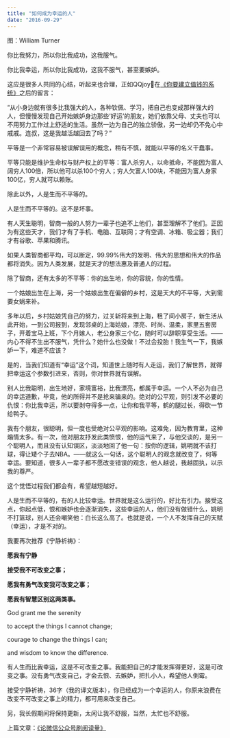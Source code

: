 ```yaml
---
title: "如何成为幸运的人"
date: "2016-09-29"
---
```


图：William Turner

你比我努力，所以你比我成功，这我服气。

你比我幸运，所以你比我成功，这我不服气，甚至要嫉妒。

这应是很多人共同的心结，听起来也合理，正如QQjoy🏡在[《你要建立值钱的系统》](http://mp.weixin.qq.com/s?__biz=MjM5NDU0Mjk2MQ==&mid=2651622399&idx=1&sn=c1de7c3cb22a1b23f9516d7ac31bc8f2&chksm=bd7e0fe18a0986f7c92f4cfd4de9f805d1994ab49905ef906d8be631d3af25a380838d3c7b7a&scene=21#wechat_redirect)之后的留言：

“从小身边就有很多比我强大的人，各种钦佩、学习，把自己也变成那样强大的人，但慢慢发现自己开始嫉妒身边那些‘好运’的朋友，她们依靠父母、丈夫也可以不用努力工作过上舒适的生活。虽然一边为自己的独立骄傲，另一边却仍不免心中戚戚。连叔，这是我越活越回去了吗？”

平等是一个非常容易被误解误用的概念，稍有不慎，就能以平等的名义干蠢事。

平等只能是维护生命权与财产权上的平等：富人杀穷人，以命抵命，不能因为富人阔穷人100倍，所以他可以杀100个穷人；穷人欠富人100块，不能因为富人身家100亿，穷人就可以赖账。

除此以外，人是生而不平等的。  

人是生而不平等的。这不是坏事。

有人天生聪明，智商一般的人努力一辈子也追不上他们，甚至理解不了他们。正因为有这些天才，我们才有了手机、电脑、互联网；才有空调、冰箱、吸尘器；我们才有谷歌、苹果和腾讯。  

如果人类智商都平均，可以断定，99.99%伟大的发明、伟大的思想和伟大的作品都将消失。因为人类发展，就是天才的想法惠及普通人的过程。

除了智商，还有太多的不平等：你的出生地，你的容貌，你的性情。

一个姑娘出生在上海，另一个姑娘出生在偏僻的乡村，这是天大的不平等，大到需要女娲来补。

多年以后，乡村姑娘凭自己的努力，过关斩将来到上海，租了间小房子，新生活从此开始，一到公司报到，发现邻桌的上海姑娘，漂亮、时尚、温柔，家里五套房子，开着宝马上班，下个月嫁人，老公身家三个亿，随时可以辞职享受生活。——内心不得不生出不服气，凭什么？她什么也没做！不过会投胎！我生气一下，我嫉妒一下，难道不应该？

是的，当我们知道有“幸运”这个词，知道世上随时有人走运，我们了解世界，就得把幸运这个参数引进来，否则，你对世界就有误解。

别人比我聪明，出生地好，家境富裕，比我漂亮，都属于幸运。一个人不必为自己的幸运道歉，毕竟，他的所得并不是抢来骗来的。绝对的公平观，则引发不必要的仇恨：你比我幸运，所以要剥夺得多一点，让你和我平等，鹤的腿过长，得砍一节给鸭子。

我有个朋友，很聪明，但一度也受绝对公平观的影响。这难免，因为教育里，这种煽情太多。有一次，他对朋友抒发此类愤恨，他的运气来了，与他交谈的，是另一个聪明人，而且没有认知误区，淡淡地回了他一句：按你的逻辑，姚明就不该打球，得让矮个子去NBA。——就这么一句话，这个聪明人的观念就改变了，何等幸运。要知道，很多人一辈子都不愿改变错误的观念，他人越说，我越固执，以示我的尊严。

这个觉悟过程我们都会有，希望越短越好。

人是生而不平等的，有的人比较幸运。世界就是这么运行的，好比有引力。接受这点，你起点低，恨和嫉妒也会逐渐消失，这些幸运的人，他们没有做错什么，姚明不打篮球，别人还会嘲笑他：白长这么高了。也就是说，一个人不发挥自己的天赋（幸运），才是不对的。  

我要再次推荐《宁静祈祷》：

**愿我有宁静**

**接受我不可改变之事；**

**愿我有勇气改变我可改变之事；**

**愿我有智慧区别这两类事。**

God grant me the serenity   

to accept the things I cannot change; 

courage to change the things I can;

and wisdom to know the difference.

有人生而比我幸运，这是不可改变之事。我能把自己的才能发挥得更好，这是可改变之事。没有勇气改变自己，才会去恨、去嫉妒，把扎小人，希望他人倒霉。

接受宁静祈祷，36字（我的译文版本），你已经成为一个幸运的人，你原来浪费在改变不可改变之事上的精力，都可用来改变自己。

另，我长假期间将保持更新，太闲让我不舒服，当然，太忙也不舒服。

上篇文章：[《论微信公众号刷阅读量》](http://mp.weixin.qq.com/s?__biz=MjM5NDU0Mjk2MQ==&mid=2651622402&idx=1&sn=85c3f3c7ddb6ce9fc2c974e7f313216f&chksm=bd7e081c8a09810a0a0f063df266fb2ec40cb7dd123d014fa1fea74fe4b9d2af7a8dfbca6bcc&scene=21#wechat_redirect)
